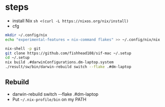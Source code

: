 # steps

- install Nix
`sh <(curl -L https://nixos.org/nix/install)`
- cfg

```bash
mkdir ~/.config/nix
echo "experimental-features = nix-command flakes" >> ~/.config/nix/nix.conf

nix-shell -p git
git clone https://github.com/fishhead108/sif-mac ~/.setup
cd ~/.setup
nix build .#darwinConfigurations.dm-laptop.system
./result/sw/bin/darwin-rebuild switch --flake .#dm-laptop
```

## Rebuild

- darwin-rebuild switch --flake .#dm-laptop
- Put `~/.nix-profile/bin` on my PATH